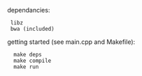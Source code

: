 dependancies:

```
 libz
 bwa (included)
```

getting started (see main.cpp and Makefile):

```
  make deps
  make compile
  make run
```

